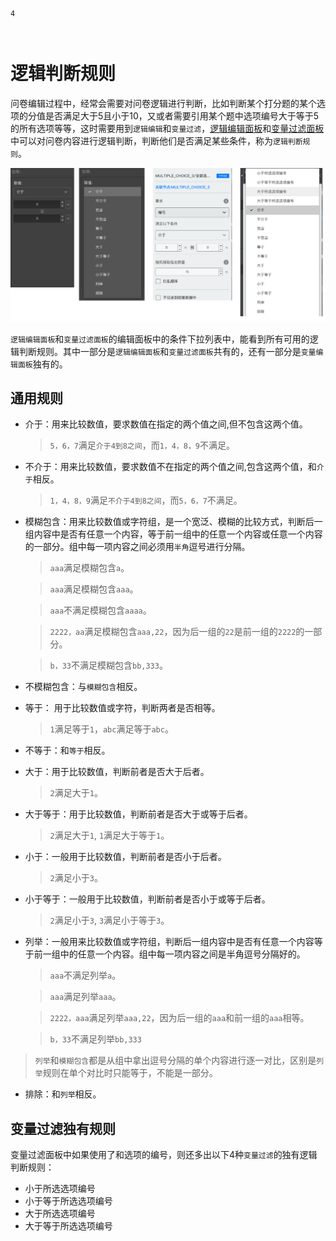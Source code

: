 ```index
4
```
```tag

```
```summary

```
# 逻辑判断规则

问卷编辑过程中，经常会需要对问卷逻辑进行判断，比如判断某个打分题的某个选项的分值是否满足大于5且小于10，又或者需要引用某个题中选项编号大于等于5的所有选项等等，这时需要用到`逻辑编辑`和`变量过滤`，[逻辑编辑面板](./logic-editor.md)和[变量过滤面板](../variable/filter.md)中可以对问卷内容进行逻辑判断，判断他们是否满足某些条件，称为`逻辑判断规则`。

<img src='./images/opr-role.png'>

`逻辑编辑面板`和`变量过滤面板`的编辑面板中的条件下拉列表中，能看到所有可用的逻辑判断规则。其中一部分是`逻辑编辑面板`和`变量过滤面板`共有的，还有一部分是`变量编辑面板`独有的。

## 通用规则

+ 介于：用来比较数值，要求数值在指定的两个值之间,但不包含这两个值。
    > `5，6，7`满足`介于4到8之间`，而`1，4，8，9`不满足。

+ 不介于：用来比较数值，要求数值不在指定的两个值之间,包含这两个值，和`介于`相反。
    > `1，4，8，9`满足`不介于4到8之间`，而`5，6，7`不满足。

+ 模糊包含：用来比较数值或字符组，是一个宽泛、模糊的比较方式，判断后一组内容中是否有任意一个内容，等于前一组中的任意一个内容或任意一个内容的一部分。组中每一项内容之间必须用`半角`逗号进行分隔。
    > `aaa`满足模糊包含`a`。
    
    > `aaa`满足模糊包含`aaa`。
    
    > `aaa`不满足模糊包含`aaaa`。
    
    > `2222，aa`满足模糊包含`aaa,22`，因为后一组的`22`是前一组的`2222`的一部分。
    
    > `b，33`不满足模糊包含`bb,333`。

+ 不模糊包含：与`模糊包含`相反。

+ 等于： 用于比较数值或字符，判断两者是否相等。
    > `1`满足等于`1`，`abc`满足等于`abc`。

+ 不等于：和`等于`相反。

+ 大于：用于比较数值，判断前者是否大于后者。
    > `2`满足大于`1`。

+ 大于等于：用于比较数值，判断前者是否大于或等于后者。
    > `2`满足大于`1`, `1`满足大于等于`1`。

+ 小于：一般用于比较数值，判断前者是否小于后者。
    > `2`满足小于`3`。

+ 小于等于：一般用于比较数值，判断前者是否小于或等于后者。
    > `2`满足小于`3`, `3`满足小于等于`3`。

+ 列举：一般用来比较数值或字符组，判断后一组内容中是否有任意一个内容等于前一组中的任意一个内容。组中每一项内容之间是半角逗号分隔好的。
    > `aaa`不满足列举`a`。
    
    > `aaa`满足列举`aaa`。
    
    > `2222，aaa`满足列举`aaa,22`，因为后一组的`aaa`和前一组的`aaa`相等。
    
    > `b，33`不满足列举`bb,333`
    
> `列举`和`模糊包含`都是从组中拿出逗号分隔的单个内容进行逐一对比，区别是`列举`规则在单个对比时只能等于，不能是一部分。

+ 排除：和`列举`相反。

## 变量过滤独有规则
变量过滤面板中如果使用了和选项的编号，则还多出以下4种`变量过滤`的独有逻辑判断规则：

+ 小于所选选项编号
+ 小于等于所选选项编号
+ 大于所选选项编号
+ 大于等于所选选项编号

